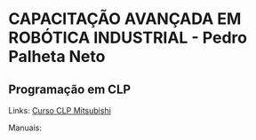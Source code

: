 # CAPACITAÇÃO AVANÇADA EM ROBÓTICA INDUSTRIAL - Pedro Palheta Neto
## Programação em CLP


Links:
[Curso CLP Mitsubishi](https://mitsubishielectric.eadplataforma.app/courses)

Manuais: 
